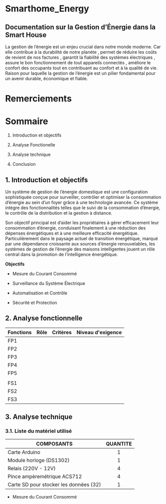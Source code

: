 # Smarthome_Energy

## Documentation sur la Gestion d’Énergie dans la Smart House
La gestion de l’énergie est un enjeu crucial dans notre monde moderne. Car elle contribue à la durabilité de notre planète , permet de réduire les coûts de revient de nos factures , garantit la fiabilité des systèmes électriques , assure le bon fonctionnement de tout appareils connectés , améliore le confort des occupants tout en  contribuant au confort et à la qualité de vie. Raison pour laquelle  la gestion de l’énergie est un pilier fondamental pour un avenir durable, économique et fiable.

# Remerciements



# Sommaire 

   1. Introduction et objectifs 

   2. Analyse Fonctionelle 

   3. Analyse technique

   4. Conclusion
      
## 1. Introduction et objectifs 

Un système de gestion de l’énergie domestique est une configuration sophistiquée conçue pour surveiller, contrôler et optimiser la consommation d’énergie au sein d’un foyer grâce à une technologie avancée. Ce système intègre des fonctionnalités telles que le suivi de la consommation d’énergie, le contrôle de la distribution et la gestion à distance.  
  
Son objectif principal est d’aider les propriétaires à gérer efficacement leur consommation d’énergie, conduisant finalement à une réduction des dépenses énergétiques et à une meilleure efficacité énergétique. Particulièrement dans le paysage actuel de transition énergétique, marqué par une dépendance croissante aux sources d’énergie renouvelables, les systèmes de gestion de l’énergie des maisons intelligentes jouent un rôle central dans la promotion de l’intelligence énergétique.

**Objectifs**

* Mesure du Courant Consommé

* Surveillance du Système Électrique

* Automatisation et Contrôle

* Sécurité et Protection

## 2. Analyse fonctionnelle


  | Fonctions | Rôle                                                           | Critères               | Niveau d'exigence                                                    |
|-----------|----------------------------------------------------------------|------------------------|----------------------------------------------------------------------|
| FP1       |                                                                |                        |                                                                      |
| FP2       |                                                                |                        |                                                                      |
| FP3       |                                                                |                        |                                                                      |
| FP4       |                                                                |                        |                                                                      |
| FP5       |                                                                |                        |                    
|           |                                                                |                        |                                                                      |
| FS1       |                                                                 |                                                                                              |
| FS2       |                                                                |                        |                                                                      |
| FS3       |                                                                |                        |                                                                                                                                                          |   


## 3. Analyse technique

### 3.1. Liste du matériel utilisé

| **COMPOSANTS**                          | **QUANTITE** |
|-----------------------------------------|:------------:|
| Carte Arduino                           |      1       |
| Module horloge (DS1302)                 |      1       |
| Relais (220V - 12V)                     |      4       |
| Pince ampèremétrique ACS712             |      4       |
| Carte SD pour stocker les données (32)  |      1       |




* Mesure du Courant Consommé 


